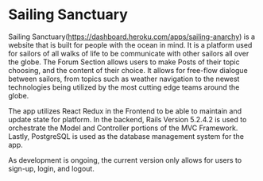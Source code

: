 # Sailing Sanctuary


Sailing Sanctuary(https://dashboard.heroku.com/apps/sailing-anarchy) is a website that is built for people with the ocean in mind.  It is a platform used for sailors of all walks of life to be communicate with other sailors all over the globe.  The Forum Section allows users to make Posts of their topic choosing, and the content of their choice.  It allows for free-flow dialogue between sailors, from topics such as weather navigation to the newest technologies being utilized by the most cutting edge teams around the globe. 

The app utilizes React Redux in the Frontend to be able to maintain and update state for platform. In the backend, Rails Version 5.2.4.2 is used to orchestrate the Model and Controller portions of the MVC Framework.  Lastly, PostgreSQL is used as the database management system for the app. 

As development is ongoing, the current version only allows for users to sign-up, login, and logout.
